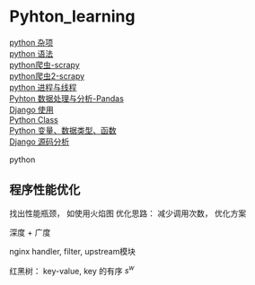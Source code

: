 # Pyhton_learning

[python 杂项](python-0/python-0.md)  
[python 语法](python-grammar/PythonGrammar.md)  
[python爬虫-scrapy](python-1/python-1.md)  
[python爬虫2-scrapy](python-2/python-2.md)  
[python 进程与线程](python-3/python-3.md)  
[Pyhton 数据处理与分析-Pandas](python-4/python-4.md)  
[Django 使用](python-6/python-6.md)  
[Python Class](python-7/python-7.md)  
[Python 变量、数据类型、函数](python-8/Python-8.md)  
[Django 源码分析](python-9/python-9.md)



python 

## 程序性能优化
找出性能瓶颈， 如使用火焰图
优化思路： 减少调用次数，
优化方案


深度 + 广度
 
nginx  handler, filter, upstream模块

红黑树：  key-value,  key 的有序
$s^w$